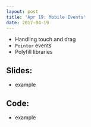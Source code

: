 ```yaml
---
layout: post
title: 'Apr 19: Mobile Events'
date: 2017-04-19
---
```


- Handling touch and drag
- `Pointer` events
- Polyfill libraries

<!--more-->

## Slides:
- example

## Code:
- example
